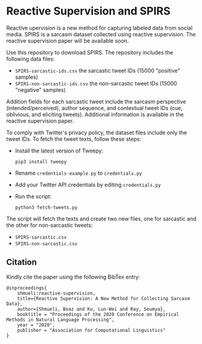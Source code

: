 # Reactive Supervision and SPIRS

Reactive upervision is a new method for capturing labeled data from social media. SPIRS is a sarcasm dataset collected using reactive supervision.
The reactive supervision paper will be available soon. 

 Use this repository to download SPIRS. The repository includes the following data files:

  * `SPIRS-sarcastic-ids.csv` the sarcastic tweet IDs (15000 "positive" samples)
  * `SPIRS-non-sarcastic-ids.csv` the non-sarcastic tweet IDs (15000 "negative" samples)
  
Addition fields for each sarcastic tweet include the sarcasm perspective (intended/perceived), author sequence, and contextual tweet IDs (cue, oblivious, and eliciting tweets).
Additional information is available in the reactive supervision paper.

To comply with Twitter's privacy policy, the dataset files include only the tweet IDs. To fetch the tweet texts, follow these steps:

  * Install the latest version of Tweepy:
  
    `pip3 install tweepy`
  * Rename `credentials-example.py` to `credentials.py`
  * Add your Twitter API credentials by editing `credentials.py`
  * Run the script:
  
    `python3 fetch-tweets.py`

The script will fetch the texts and create two new files, one for sarcastic and the other for non-sarcastic tweets:

  * `SPIRS-sarcastic.csv`
  * `SPIRS-non-sarcastic.csv`

## Citation

Kindly cite the paper using the following BibTex entry:

```
@inproceedings{
    shmueli:reactive-supervision, 
    title={Reactive Supervision: A New Method for Collecting Sarcasm Data}, 
    author={Shmueli, Boaz and Ku, Lun-Wei and Ray, Soumya}, 
    booktitle = "Proceedings of the 2020 Conference on Empirical Methods in Natural Language Processing", 
    year = "2020", 
    publisher = "Association for Computational Linguistics"
}
```

